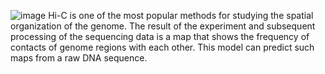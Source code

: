 ![image](https://user-images.githubusercontent.com/79586312/127057849-d2785b2e-8f5b-4daf-bc44-ad3dbc3fd47e.png)
Hi-C is one of the most popular methods for studying the spatial organization of the genome. The result of the experiment and subsequent processing of the sequencing data is a map that shows the frequency of contacts of genome regions with each other. This model can predict such maps from a raw DNA sequence.
